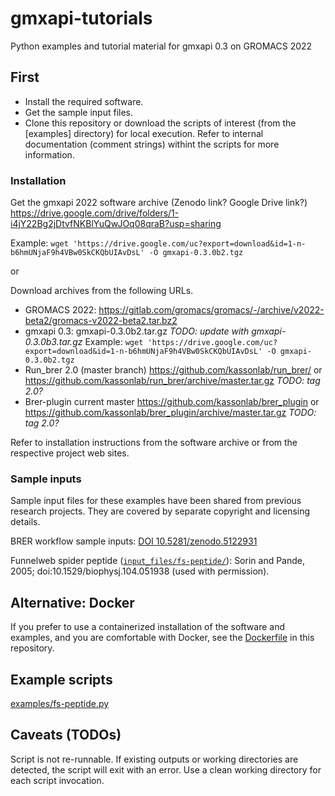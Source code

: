 # gmxapi-tutorials
Python examples and tutorial material for gmxapi 0.3 on GROMACS 2022

## First

* Install the required software.
* Get the sample input files.
* Clone this repository or download the scripts of interest (from the [examples] directory) for local execution. Refer to internal documentation (comment strings) withint the scripts for more information.

### Installation

Get the gmxapi 2022 software archive (Zenodo link? Google Drive link?)
https://drive.google.com/drive/folders/1-i4jY22Bg2jDtvfNKBlYuQwJOq08qraB?usp=sharing

Example: `wget 'https://drive.google.com/uc?export=download&id=1-n-b6hmUNjaF9h4VBw0SkCKQbUIAvDsL' -O gmxapi-0.3.0b2.tgz`

or

Download archives from the following URLs.

* GROMACS 2022: https://gitlab.com/gromacs/gromacs/-/archive/v2022-beta2/gromacs-v2022-beta2.tar.bz2
* gmxapi 0.3: gmxapi-0.3.0b2.tar.gz
  *TODO: update with gmxapi-0.3.0b3.tar.gz*
  Example: `wget 'https://drive.google.com/uc?export=download&id=1-n-b6hmUNjaF9h4VBw0SkCKQbUIAvDsL' -O gmxapi-0.3.0b2.tgz`
* Run_brer 2.0 (master branch) https://github.com/kassonlab/run_brer/ or https://github.com/kassonlab/run_brer/archive/master.tar.gz
  *TODO: tag 2.0?*
* Brer-plugin current master https://github.com/kassonlab/brer_plugin or https://github.com/kassonlab/brer_plugin/archive/master.tar.gz
  *TODO: tag 2.0?*

Refer to installation instructions from the software archive or from the respective project web sites.

### Sample inputs

Sample input files for these examples have been shared from previous research projects. They are covered by separate copyright and licensing details.

BRER workflow sample inputs: [DOI 10.5281/zenodo.5122931](https://zenodo.org/record/5122931)

Funnelweb spider peptide ([`input_files/fs-peptide/`](input_files/fs-peptide/)):
Sorin and Pande, 2005; doi:10.1529/biophysj.104.051938 (used with permission).

## Alternative: Docker

If you prefer to use a containerized installation of the software and examples, and you are comfortable with Docker, see the [Dockerfile](Dockerfile) in this repository.

## Example scripts

[examples/fs-peptide.py](examples/fs-peptide.py)

## Caveats (TODOs)

Script is not re-runnable. If existing outputs or working directories are detected, the script will exit with an error. Use a clean working directory for each script invocation.
